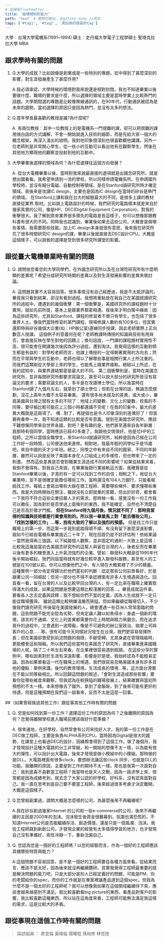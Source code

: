 ```yaml
---
# 這裡是frontmatter
title: '破壞規則的能力'
path: 'test' # 實際的網址，在gatsby-node.js用到
tags: ['#tag1', '#tag2', '測試用的很長的tag']
---
```


<!-- 用自訂的React component，有些限制，參照gatsby-config.js裡的連結 -->
<!-- children1不能用markdown，但可以用html tag -->
<presenter name='徐瑞廷' title='b80級系友' src='https://upload.wikimedia.org/wikipedia/zh/5/5f/Original_Doge_meme.jpg'>
    大學︰台灣大學電機系(1991~1994)
    碩士︰史丹福大學電子工程學碩士
    聖塔克拉拉大學 MBA
</presenter>

## 跟求學時有關的問題

<!-- 所有li會被換成能夠開關的component，換行很重要 -->

1. Q.大學的成就？比如說像是創業或是一些特別的專題，從中得到了甚麼深刻的影響，對生涯發展產生了甚麼作用?

   A.我必須承認，大學時候的環境對我來說還是相對封閉，我也不知道畢業以後要做什麼、職場的要求是什麼，所以選擇的領域主要是當時學業上比較熱門的話題。大學期間選的專題是比較像無線通訊的，在90年代，行動通訊被認為是未來的趨勢。當初選擇的原因只是因為熱門，並沒有太多的想法。

2. Q.當年學長最喜歡的教授是誰?為什麼呢?

   A. 有兩位教授：其中一位教授上的是電機系一門很難的課，卻可以把很難的課用很白話的方式講解，不會一開始就進入技術的細節，而是先給大家一個大的概念框架，再深入淺出的說明。我對他印象很深刻也很喜歡聽他講課。另外一位老師則是非常關心學生，從一些小的互動可以看出他有在觀察學生，然後在其他地方顯現他的觀察並投射到他的互動中。

3. 大學畢業後選擇的領域為何？為什麼選擇往這個方向發展？

   A. 從台大電機畢業以後，當時對我來說最直接的選項就是出國念研究所，就是想出國看看。我希望申請到一流的學校，所以同樣申請電機系所。在申請國外學校時，並沒有細分電磁、自動控制等領域，是在Stanford讀研究所時才確定領域。我後來是攻讀IC design，主要也是因為IC design在當時的矽谷是熱門的領域。
   在Stanford上課和我在台大的經驗最大的不同，是很多上課的教材直接從業界
   取材。比如說上電路設計的時候，我們研究的電路樣本就是來自於幾家真實的公司，像是HP、DEC(Digital Equipment Corporation)，對我的衝擊很大。我了解到原來業界很多領先的電路是長這樣子，你可以想像那跟教科書有很大的不同。同時我也認識到，畢業後如果去這些公司，大概會是做哪些事情、我需要那些技能。加上IC design本身就很有意思，後來我在研究所花了很多時間研究IC design的課，畢業以後就直接去DEC設計CPU。大概是這個樣子，可以說我的選擇是受到很多研究所課堂的影響。

## 跟從臺大電機畢業時有關的問題

<!-- blockquote會被換成特殊的style -->

1. Q. 請問依您看您的大學同學們，在外國念研究所以及在台灣唸研究所有什麼明顯的差異呢？希望分成研究所時期的差異以及對生涯發展影響的差異來做討論。

    A. 這問題其實不太容易回答。很多事情沒有自己經歷過，我是不太能評論的，畢竟我只看到結果，卻沒有看到過程。我想將重點放在我自己在美國就讀研究所的過程中，遭遇到的幾個衝擊：第一個衝擊是，美國研究所的課程題材十分實用，就如先前所提，基本上是跟業界緊密相連。我後來才明白箇中緣故：因為這些研究所，尤其如Stanford，課程的修習者不單只有學生，也包括了很多業界人士。像我們當時修習的某門課程，現場修課人數約有100多位，但其實還即時與矽谷幾個大企業(如：HP辦公室)連線同步授課，因此老師實際上正向數百人授課。
    這個例子的意義何在呢？老師教課時傳授的知識與技術有用與否，會直接反映在學生對他的回饋上；換句話說，一門課的課程題材實用性不高，很可能會在開課幾次後因為評分過低，遭到淘汰。我覺得這樣的互動對師生都是有益的：對學校老師而言，他課上傳授的一定得朝著實用的方向去；然而在平常與學生的互動中，老師也得以了解哪些事是相關行業人士所注重的。而我們這類剛從大學部上來的學生，也能馬上跟業界接軌。總結以上所述，在我的認知中，與業界連結緊密是最大的不同。
    第二個衝擊則是，當時在美國念研究所，並非每間研究所都要求寫論文，甚至可以說大部分的研究所皆沒有寫論文的要求；需要寫論文的人，多半是在攻讀博士學位。所以我當時在Stanford讀了九個月左右，就拿到了碩士學位；但若在台灣的話，無論怎麼規劃，沒花上兩年大概不太容易畢業。
    還有很多尚未提及的差異，或大或小，畢竟美國與台灣之間有太多的不同了：地域上的變數、文化上的變數、校風的不同等，要仔細比較可能花上三個小時都還講不完呢！在我的印象中，最大的差異大概就是這兩項了。
    噢...對了，再提個也是令人印象深刻的差異好了！但我要再重申一次，我不知道這類的比較是否有意義。提到在美國念研究所，應該不難想像同學來自世界各國，對吧？更有趣的是，他們甚至還來自各年齡層：我那時有個同學，當時應該已經40多歲了，我跟他交情很好。他是位HP的工程師，之所以當個全職學生，來Stanford就讀研究所，純粹是因為已經在公司工作好一段時間，公司便送他來進修。相對地，我最年輕的同學似乎是15歲吧，來自中國的天才少年班。總之，同學之中有來自不同的國家、不同的年齡層，雖然可以說是反映了美國本身在人口組成上的多樣性，但也帶來了一定的刺激。
    然而這些差異是否會對職業生涯造成不同的影響呢？如果從結果來看，我倒不覺得有。對我自己來說，在畢業後跟行業接軌這方面，我確實是從Stanford畢業以後，才真的有一定可以找到工作的自信；相較之下，我從台大畢業時，並不是很確定能擔任哪些工作。當時還沒有104人力銀行，只能看報紙找工作。報紙上會寫出哪些大廠在徵工程師、需要哪些條件、要求懂哪些東西。我是大四時開始在關注，雖說沒有立即就業的意願，但出於好奇，都會看一下我符不符合這些企業招募人才的需求。那時候一看，感覺沒有一份工作我可以勝任，因為對於是否學過上面條列的東西，我不能確定，自然也不清楚自己是否高於徵才門檻。 **但在Stanford待九個月後，情況就不同了：那時我習得的知識與技術都是行業會用到的。所以我一畢業馬上對「能去哪些公司」、「找到怎樣的工作」...等，抱有大致的了解以及強烈的預感。**
    但是找工作只是職場上的第一步，而這第一步我到底踏得順不順、有沒有留下甚麼深遠影響，我如今已經自電機系畢業接近二十年了，現在回首仍是不好評估咧！依結果論－當然我得再三強調，以下純屬個人觀察，並非固定的通則－大致上是這樣：比較我這幾屆當初去美國念研究所的這幫人與留在台灣的人，後者反而在畢業以後有更多的機會進入上升氣流強烈的企業。譬如：聯發科大概是從1990年代後半開始崛起，我們同屆當時就有好幾位較早進入聯發科服務，甚至有人的工號是在100號以前。你可以想像他們之中，有人現在大概累積了不少的積蓄。這種實例一部分肯定得歸功於他們當初的判斷：認定那些公司前景看好，於是跟著公司一同崛起；但另一部分也不得不承認裡面有許多人生境遇與造化。回首看一看，留在台灣的人以及比較早回台灣的人，有一定比率在職場上確實取得滿大的成就，如果這問題是想要這類比較淺層的回答...。畢竟成就這件事，要看各人怎去定義與詮釋；我不想給你們不當的定義，因為人生成就不一定只能從職場獲得。
    雖說這類比較稍嫌淺層而狹隘，但如果繼續從職場切入，不少像我們讀完研究
    所後留在美國發展的人，總會遭遇一些亞洲人常常面臨的問題，這些問題不能完全貶為劣勢，但肯定讓人難以如魚得水：身處一個新的環境，語言的不通順、文化上的差異都需要你花上時間與精力來磨合。而在追求晉升的過程中，又會遇到一波障礙，像是不可避免的辦公室政治、揣摩上司與客戶的心意......等。很有可能今天同樣狀況發生在台灣，我們更容易發揮所長；但在美國卻會受到前述問題的侷限，手腳受縛。尤其身處在管理階級時，更能體會這些阻礙。所以我們這些當時在美國念了研究所，直接畢業進美國職場的人呢，隔了二十年左右來看，在企業裡很容易遇到瓶頸。
    在這些分享的實例中，哪些因素對於生涯有深遠影響、影響是好是壞，我始終認為不能輕易定論。因為如果單看這一代在職場上的境遇，我們很容易忽略美國本身有許多其他的優點：舉例來講，後代的教育環境、生活成長的環境...等，這方面台灣實在不能以同等級相比。所以回歸這問題的敘述，「會對生涯造成那些影響」要看你從哪些維度來觀察，但我認為在較狹隘的職場發展上，結果確實與當初所預想的不太一樣。本來想像去了國外，拿到了金飯碗，到了後來可能有更好的待遇，但是這種預期在我們這一屆看來，反而不太是這麼一回事。

##（如果曾經做過其他工作）跟從事其他工作時有關的問題
1. Q. 您是如何找到第一份工作？選擇這份工作的原因為何？之後離開的原因為何？您覺得離開學校進入職場前應該做好什麼準備？
    
    A. 很幸運地，在好學校，自然常會有公司來找好人才。我的第一份工作是在DEC做工程師，主要是負責ALPHA系列CPU。當時因為Digital是很大的趨勢，在課堂上也看過DEC的設計，因緣際會得到了這個工作。做了幾個月，我才發現設計這種大電路的分工非常細，和一開始的想像不太一樣，以為能有很大的彈性，可以設計出大電路，後來才發現是做小模組中的小模組。那時做的是DLL。大電路裡面有很多clock，要想辦法讓這些clock 同步，也就是DLL的功能。我離開的原因，主要是對工作的期待不太一樣。那也是我第一次面對自己：我到底喜不喜歡當工程師？我當時也是天人交戰，因為一路求學上來，很常都是因為成績考到，就去念了大家公認的好學校、好科系，沒有認真面對自己。我一直在思考到底自己要不要當工程師，後來經過很多考慮才決定離開，大概是這個樣子。

2. Q.您曾經創業過，請問大概是怎麼樣的公司，為甚麼後來不再繼續呢?
    
    A.我在矽谷創過幾家Internet 的公司和一些e-commerse的公司，後來不再繼續的主因是2000年的泡沫。泡沫發生後資金很難募到，氛圍也滿恐慌的，不知道Internet公司是否能繼續存活、創造價值，還是只是一個風潮、泡沫。我從工程師跳到新創公司，才發現企業的經營有太多值得學習的地方，也才發現自己沒有準備好，索性冷靜一下，重新沈澱自己。

3. Q. 您認為您是一個好的工程師嗎？以您的經驗而言，作為一個好的工程師應該具備哪些特質與能力？

    A:這個問題不容易回答。是不是一個好的工程師要從各種方面來看。從結果而言，應該不是太好，因為後來就沒再繼續鑽研。其實我覺得工程師最重要的就是解決問題的能力吧，只是大部分是別人已經定義好的問題，可能是PM、你的老闆給你的spec，而你的工作就是在專案裡讓產品達到這個spec。但我為什麼不是一個太好的工程師呢？我可以想像我如果在這個領域繼續待下來，應該會越來越感到不滿足。我比較喜歡看big picture的東西，看產品對客戶的影響，我比較喜歡這種東西，所以站在這角度來看，工程師可能無法滿足我這樣的需求，這是比較大的矛盾。

## 跟從事現在這個工作時有關的問題

> 採訪組員 ： 廖宜倫 黃暐倫 揚耀程 孫裕修 林恆陞